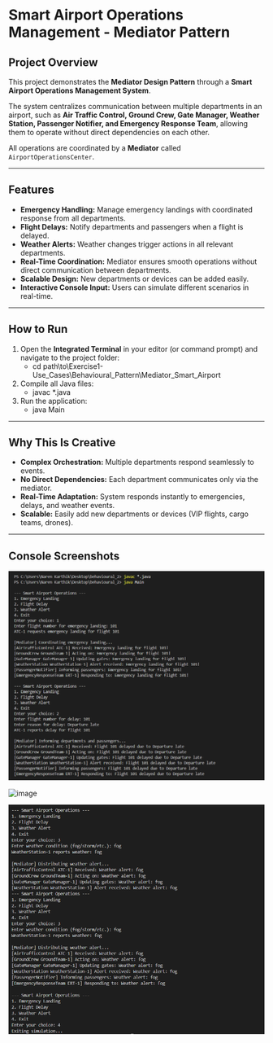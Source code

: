 # Smart Airport Operations Management - Mediator Pattern

## Project Overview

This project demonstrates the **Mediator Design Pattern** through a **Smart Airport Operations Management System**.  

The system centralizes communication between multiple departments in an airport, such as **Air Traffic Control, Ground Crew, Gate Manager, Weather Station, Passenger Notifier, and Emergency Response Team**, allowing them to operate without direct dependencies on each other.  

All operations are coordinated by a **Mediator** called `AirportOperationsCenter`.

---

## Features

- **Emergency Handling:** Manage emergency landings with coordinated response from all departments.
- **Flight Delays:** Notify departments and passengers when a flight is delayed.
- **Weather Alerts:** Weather changes trigger actions in all relevant departments.
- **Real-Time Coordination:** Mediator ensures smooth operations without direct communication between departments.
- **Scalable Design:** New departments or devices can be added easily.
- **Interactive Console Input:** Users can simulate different scenarios in real-time.

---

## How to Run

1. Open the **Integrated Terminal** in your editor (or command prompt) and navigate to the project folder:
    - cd path\to\Exercise1-Use_Cases\Behavioural_Pattern\Mediator_Smart_Airport
2. Compile all Java files:
    - javac *.java
3. Run the application:
    - java Main

---

## Why This Is Creative

- **Complex Orchestration:** Multiple departments respond seamlessly to events.  
- **No Direct Dependencies:** Each department communicates only via the mediator.  
- **Real-Time Adaptation:** System responds instantly to emergencies, delays, and weather events.  
- **Scalable:** Easily add new departments or devices (VIP flights, cargo teams, drones).  

---

## Console Screenshots

![alt text](image.png) 

<img width="561" height="633" alt="image" src="https://github.com/user-attachments/assets/7ae88afd-56ee-4b08-bda3-837ff06efa21" />


![alt text](image-1.png)

